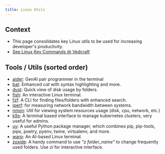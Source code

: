 ```yaml
---
title: Linux Utils
---
```


## Context

- This page consolidates key Linux utils to be used for increasing developer's productivity.
- [See Linux Key Commands @ Vedcraft](https://admin.vedcraft.com/learning-paths/linux-commands-every-architect-should-know/)

## Tools / Utils (sorted order)

- [aider](https://aider.chat/): GenAI pair programmer in the terminal
- [bat](https://github.com/sharkdp/bat): Enhanced *cat* with syntax highlighting and more.
- [dust](https://github.com/bootandy/dust): Quick view of disk usage by folders.
- [fish](https://fishshell.com/): An interactive Linux terminal.
- [fzf](https://github.com/junegunn/fzf): A CLI for finding files/folders with enhanced search.
- [iperf](https://iperf.fr/): for measuring network bandwidth between systems.
- [nmon](https://nmon.sourceforge.io/): Util for viewing system resources usage (disk, cpu, network, etc.)
- [k9s](https://k9scli.io/): A terminal based interface to manage kubernetes clusters, very useful for admins.
- [uv](https://docs.astral.sh/uv/reference/cli/): A useful Python package manager, which combines pip, pip-tools, pipx, poetry, pyenv, twine, virtualenv, and more.
- [warp](../warp/_index.md): An AI-based Linux terminal.
- [zoxide](https://github.com/ajeetdsouza/zoxide): A handy command to use *"z folder_name"* to change frequently used folders. Use *zi* for interactive interface.
